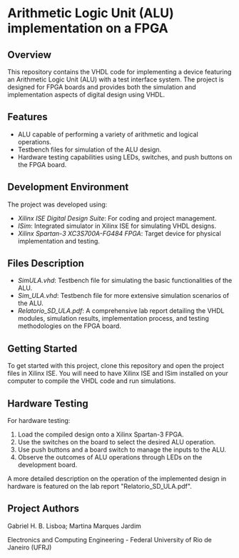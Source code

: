 # Arithmetic Logic Unit (ALU) implementation on a FPGA

## Overview
This repository contains the VHDL code for implementing a device featuring an Arithmetic Logic Unit (ALU) with a test interface system. The project is designed for FPGA boards and provides both the simulation and implementation aspects of digital design using VHDL.

## Features
- ALU capable of performing a variety of arithmetic and logical operations.
- Testbench files for simulation of the ALU design.
- Hardware testing capabilities using LEDs, switches, and push buttons on the FPGA board.

## Development Environment
The project was developed using:
- *Xilinx ISE Digital Design Suite*: For coding and project management.
- *ISim*: Integrated simulator in Xilinx ISE for simulating VHDL designs.
- *Xilinx Spartan-3 XC3S700A-FG484 FPGA*: Target device for physical implementation and testing.

## Files Description
- *SimULA.vhd*: Testbench file for simulating the basic functionalities of the ALU.
- *Sim_ULA.vhd*: Testbench file for more extensive simulation scenarios of the ALU.
- *Relatorio_SD_ULA.pdf*: A comprehensive lab report detailing the VHDL modules, simulation results, implementation process, and testing methodologies on the FPGA board.

## Getting Started
To get started with this project, clone this repository and open the project files in Xilinx ISE. You will need to have Xilinx ISE and ISim installed on your computer to compile the VHDL code and run simulations.

## Hardware Testing
For hardware testing:
1. Load the compiled design onto a Xilinx Spartan-3 FPGA.
2. Use the switches on the board to select the desired ALU operation.
3. Use push buttons and a board switch to manage the inputs to the ALU.
4. Observe the outcomes of ALU operations through LEDs on the development board.


A more detailed description on the operation of the implemented design in hardware is featured on the lab report "Relatorio_SD_ULA.pdf".

## Project Authors
Gabriel H. B. Lisboa; Martina Marques Jardim

Electronics and Computing Engineering - Federal University of Rio de Janeiro (UFRJ)
